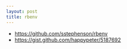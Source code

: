 ```yaml
---
layout: post
title: rbenv
---
```

- <https://github.com/sstephenson/rbenv>
- <https://gist.github.com/happypeter/5187692>

